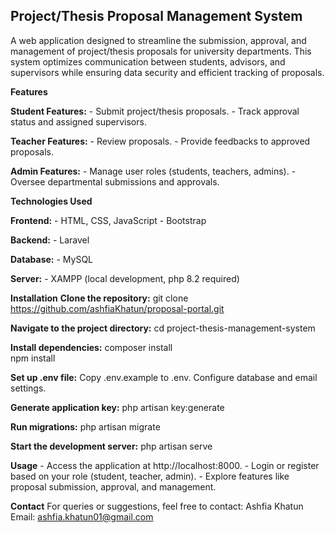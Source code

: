 ## Project/Thesis Proposal Management System
A web application designed to streamline the submission, approval, and management of project/thesis proposals for university departments. This system optimizes communication between students, advisors, and supervisors while ensuring data security and efficient tracking of proposals.

**Features**

**Student Features:**
    - Submit project/thesis proposals.
    - Track approval status and assigned supervisors.
    
**Teacher Features:**
    - Review proposals.
    - Provide feedbacks to approved proposals.

**Admin Features:**
    - Manage user roles (students, teachers, admins).
    - Oversee departmental submissions and approvals.
    
**Technologies Used**

**Frontend:**
    - HTML, CSS, JavaScript
    - Bootstrap
    
**Backend:**
    - Laravel
    
**Database:**
    - MySQL
    
**Server:**
    - XAMPP (local development, php 8.2 required)
    
**Installation**
**Clone the repository:**
git clone https://github.com/ashfiaKhatun/proposal-portal.git  

**Navigate to the project directory:**
cd project-thesis-management-system  

**Install dependencies:**
composer install  
npm install  

**Set up .env file:**
Copy .env.example to .env.
Configure database and email settings.

**Generate application key:**
php artisan key:generate  

**Run migrations:**
php artisan migrate  

**Start the development server:**
php artisan serve  

**Usage**
    - Access the application at http://localhost:8000.
    - Login or register based on your role (student, teacher, admin).
    - Explore features like proposal submission, approval, and management.
    
**Contact**
For queries or suggestions, feel free to contact:
Ashfia Khatun
Email: ashfia.khatun01@gmail.com
